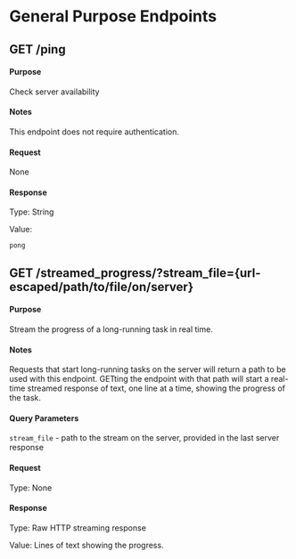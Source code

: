 # General Purpose Endpoints

<!-- ------------------------- -->
<a id="get_ping"></a>
## GET /ping

#### Purpose
Check server availability

#### Notes
This endpoint does not require authentication.

#### Request
None

#### Response
Type: String

Value: 
```
pong
```

<!-- ------------------------- -->
<a id="get_streamed_progress"></a>
## GET /streamed_progress/?stream_file={url-escaped/path/to/file/on/server}

#### Purpose
Stream the progress of a long-running task in real time.

#### Notes
Requests that start long-running tasks on the server will return a path to be used with this endpoint. GETting the endpoint with that path will start a real-time streamed response of text, one line at a time, showing the progress of the task.

#### Query Parameters
`stream_file` - path to the stream on the server, provided in the last server response

#### Request
Type: None

#### Response
Type: Raw HTTP streaming response

Value: Lines of text showing the progress.

